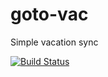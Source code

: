 # goto-vac
Simple vacation sync

[![Build Status](https://travis-ci.org/kelebra/goto-vac.svg?branch=master)](https://travis-ci.org/kelebra/goto-vac)
